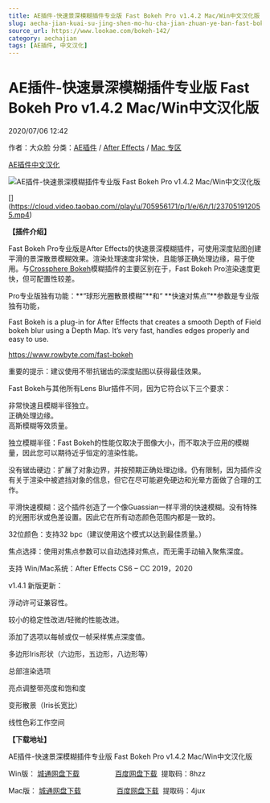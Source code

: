 ```yaml
---
title: AE插件-快速景深模糊插件专业版 Fast Bokeh Pro v1.4.2 Mac/Win中文汉化版
slug: aecha-jian-kuai-su-jing-shen-mo-hu-cha-jian-zhuan-ye-ban-fast-bokeh-pro-v1-4-2-mac-winzhong-wen-yi-hua-ban
source_url: https://www.lookae.com/bokeh-142/
category: aechajian
tags: [AE插件, 中文汉化]
---
```

# AE插件-快速景深模糊插件专业版 Fast Bokeh Pro v1.4.2 Mac/Win中文汉化版

2020/07/06 12:42

作者：大众脸
分类：[AE插件](https://www.lookae.com/after-effects/aechajian/) / [After Effects](https://www.lookae.com/after-effects/) / [Mac 专区](https://www.lookae.com/mac-osx/)

[AE插件](https://www.lookae.com/tag/ae%e6%8f%92%e4%bb%b6/)[中文汉化](https://www.lookae.com/tag/%e4%b8%ad%e6%96%87%e6%b1%89%e5%8c%96/)

![AE插件-快速景深模糊插件专业版 Fast Bokeh Pro v1.4.2 Mac/Win中文汉化版](https://www.lookae.com/wp-content/uploads/2019/09/Fast-Bokeh-Pro-.jpg "AE插件-快速景深模糊插件专业版 Fast Bokeh Pro v1.4.2 Mac/Win中文汉化版-LookAE.com")

[﻿[﻿]("https://cloud.video.taobao.com//play/u/705956171/p/1/e/6/t/1/237051912055.mp4)](https://cloud.video.taobao.com//play/u/705956171/p/1/e/6/t/1/237051912055.mp4)

**【插件介绍】**

Fast Bokeh Pro专业版是After Effects的快速景深模糊插件，可使用深度贴图创建平滑的景深散景模糊效果。渲染处理速度非常快，且能够正确处理边缘，易于使用。与[Crossphere Bokeh](https://www.lookae.com/mac-bokeh/)模糊插件的主要区别在于，Fast Bokeh Pro渲染速度更快，但可配置性较差。

Pro专业版独有功能：**“球形光圈散景模糊”**和“ **快速对焦点”**参数是专业版独有功能，

Fast Bokeh is a plug-in for After Effects that creates a smooth Depth of Field bokeh blur using a Depth Map. It’s very fast, handles edges properly and easy to use.

https://www.rowbyte.com/fast-bokeh

重要的提示：建议使用不带抗锯齿的深度贴图以获得最佳效果。

Fast Bokeh与其他所有Lens Blur插件不同，因为它符合以下三个要求：

非常快速且模糊半径独立。  
正确处理边缘。  
高斯模糊等效质量。

独立模糊半径：Fast Bokeh的性能仅取决于图像大小，而不取决于应用的模糊量，因此您可以期待近乎恒定的渲染性能。

没有锯齿硬边：扩展了对象边界，并按预期正确处理边缘。仍有限制，因为插件没有关于渲染中被遮挡对象的信息，但它在尽可能避免硬边和光晕方面做了合理的工作。

平滑快速模糊：这个插件创造了一个像Guassian一样平滑的快速模糊。没有特殊的光圈形状或色差设置。因此它在所有动态颜色范围内都是一致的。

32位颜色：支持32 bpc（建议使用这个模式以达到最佳质量。）

焦点选择：使用对焦点参数可以自动选择对焦点，而无需手动输入聚焦深度。

支持 Win/Mac系统：After Effects CS6 – CC 2019，2020

v1.4.1 新版更新：

浮动许可证兼容性。

较小的稳定性改进/轻微的性能改进。

添加了选项以每帧或仅一帧采样焦点深度值。

多边形Iris形状（六边形，五边形，八边形等）

总部渲染选项

亮点调整带亮度和饱和度

变形散景（Iris长宽比）

线性色彩工作空间

**【下载地址】**

AE插件-快速景深模糊插件专业版 Fast Bokeh Pro v1.4.2 Mac/Win中文汉化版

Win版： [城通网盘下载](https://089u.com/file/680462-447242271)                  [百度网盘下载](https://pan.baidu.com/s/14g50-HuIHJxqD-mwXmEA2Q)  提取码：8hzz

Mac版： [城通网盘下载](https://089u.com/file/680462-452095267)                  [百度网盘下载](https://pan.baidu.com/s/1M1TCFvZodypDTlFUYVnVnQ)  提取码：4jux
